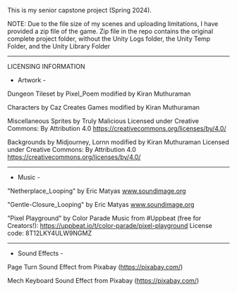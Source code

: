 This is my senior capstone project (Spring 2024).

NOTE: Due to the file size of my scenes and uploading limitations, I have provided a zip file of the game.
Zip file in the repo contains the original complete project folder, without the Unity Logs folder, the Unity Temp Folder, and the Unity Library Folder

---------------------------------------

LICENSING INFORMATION
- Artwork - 

Dungeon Tileset by Pixel_Poem modified by Kiran Muthuraman

Characters by Caz Creates Games modified by Kiran Muthuraman

Miscellaneous Sprites by Truly Malicious
Licensed under Creative Commons: By Attribution 4.0
https://creativecommons.org/licenses/by/4.0/

Backgrounds by Midjourney, Lornn modified by Kiran Muthuraman
Licensed under Creative Commons: By Attribution 4.0
https://creativecommons.org/licenses/by/4.0/

---------------------------------------

- Music -

"Netherplace_Looping"
by Eric Matyas
www.soundimage.org

"Gentle-Closure_Looping"
by Eric Matyas
www.soundimage.org

"Pixel Playground"
by Color Parade
Music from #Uppbeat (free for Creators!):
https://uppbeat.io/t/color-parade/pixel-playground
License code: 8T12LKY4ULW9NGMZ

---------------------------------------

- Sound Effects - 

Page Turn
Sound Effect from Pixabay (https://pixabay.com/)

Mech Keyboard
Sound Effect from Pixabay (https://pixabay.com/)
